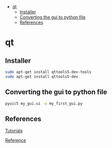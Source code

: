 <!--ts-->
   * [qt](#qt)
      * [Installer](#installer)
      * [Converting the gui to python file](#converting-the-gui-to-python-file)
      * [References](#references)

<!-- Added by: gil_diy, at: 2020-08-04T00:35+03:00 -->

<!--te-->

# qt 


## Installer

```bash
sudo apt-get install qttools5-dev-tools
sudo apt-get install qttools5-dev
```


## Converting the gui to python file

```bash
pyuic5 my_gui.ui -o my_first_gui.py
```


## References

[Tutorials](https://www.youtube.com/watch?v=Vde5SH8e1OQ&list=PLzMcBGfZo4-lB8MZfHPLTEHO9zJDDLpYj)

[Reference](https://pythonbasics.org/qt-designer-python/)


